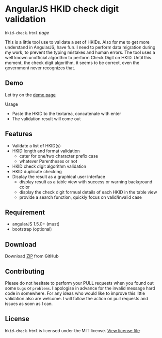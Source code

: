 # AngularJS HKID check digit validation

`hkid-check.html` *page*

This is a little tool use to validate a set of HKIDs. Also for me to get more understand in AngularJS, have fun.
I need to perform data migration during my work, to prevent the typing mistakes and human errors. The tool uses a well known unofficial algorithm to perform Check Digit on HKID. Until this moment, the check digit algorithm, it seems to be correct, even the government never recognizes that.

## Demo
Let try on the [demo page](http://keithbox.github.io/AngularJS-HKID-check-digit-validation/hkid-check.html)

Usage
- Paste the HKID to the textarea, concatenate with enter
- The validation result will come out

## Features
- Validate a list of HKID(s)
- HKID length and format validation
  - cater for one/two character prefix case
  - whatever Parentheses or not
- HKID check digit algorithm validation
- HKID duplicate checking
- Display the result as a graphical user interface
	- display result as a table view with success or warning background color
	- display the check digit formual details of each HKID in the table view
	- provide a search function, quickly focus on valid/invalid case

## Requirement
- angularJS 1.5.0+ (must)
- bootstrap (optional)

## Download
Download [ZIP](https://github.com/keithbox/AngularJS-HKID-check-digit-validation/archive/master.zip) from GitHub

## Contributing
Please do not hesitate to perform your PULL requests when you found out some `bugs` or `problems`. I apologise in advance for the invalid message hard code in somewhere. For any ideas who would like to improve this little validation also are welcome. I will follow the action on pull requests and issues as soon as I can.

## License
`hkid-check.html` is licensed under the MIT license. [View license file](https://github.com/keithbox/AngularJS-HKID-check-digit-validation/blob/master/license)


<!-- ##Support and Donate -->
